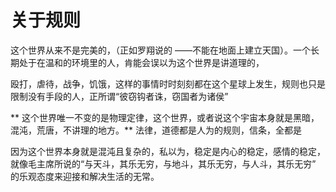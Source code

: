# 关于规则

这个世界从来不是完美的，（正如罗翔说的 ——不能在地面上建立天国）。一个长期处于在温和的环境里的人，肯能会误以为这个世界是讲道理的，

殴打，虐待，战争，饥饿，这样的事情时时刻刻都在这个星球上发生，规则也只是限制没有手段的人，正所谓“彼窃钩者诛，窃国者为诸侯” 

** 这个世界唯一不变的是物理定律，这个世界，或者说这个宇宙本身就是黑暗，混沌，荒唐，不讲理的地方。**
法律，道德都是人为的规则，信条，全都是

因为这个世界本身就是混沌且复杂的，私以为，稳定是内心的稳定，感情的稳定，就像毛主席所说的“与天斗，其乐无穷，与地斗，其乐无穷，与人斗，其乐无穷” 的乐观态度来迎接和解决生活的无常。
